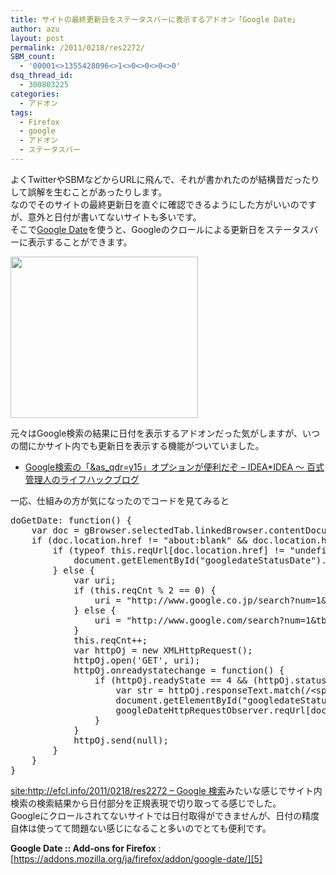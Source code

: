```yaml
---
title: サイトの最終更新日をステータスバーに表示するアドオン「Google Date」
author: azu
layout: post
permalink: /2011/0218/res2272/
SBM_count:
  - '00001<>1355428096<>1<>0<>0<>0<>0'
dsq_thread_id:
  - 300803225
categories:
  - アドオン
tags:
  - Firefox
  - google
  - アドオン
  - ステータスバー
---
```

よくTwitterやSBMなどからURLに飛んで、それが書かれたのが結構昔だったりして誤解を生むことがあったりします。  
なのでそのサイトの最終更新日を直ぐに確認できるようにした方がいいのですが、意外と日付が書いてないサイトも多いです。  
そこで[Google Date][1]を使うと、Googleのクロールによる更新日をステータスバーに表示することができます。

[<img class="alignnone size-medium wp-image-2274" title="40808" src="http://efcl.infol/wp-content/uploads/2011/02/40808-300x258.png" alt="" width="300" height="258" />][2]

元々はGoogle検索の結果に日付を表示するアドオンだった気がしますが、いつの間にかサイト内でも更新日を表示する機能がついていました。

*   [Google検索の「&as_qdr=y15」オプションが便利だぞ &#8211; IDEA*IDEA ～ 百式管理人のライフハックブログ][3]

一応、仕組みの方が気になったのでコードを見てみると

<pre class="brush:javascript;">doGetDate: function() {
    var doc = gBrowser.selectedTab.linkedBrowser.contentDocument;
    if (doc.location.href != "about:blank" && doc.location.href.match(/^http:///i)) {
        if (typeof this.reqUrl&#91;doc.location.href&#93; != "undefined") {
            document.getElementById("googledateStatusDate").value = this.reqUrl&#91;doc.location.href&#93;;
        } else {
            var uri;
            if (this.reqCnt % 2 == 0) {
                uri = "http://www.google.co.jp/search?num=1&tbs=qdr%3Ay15&q=site%3A" + encodeURIComponent(doc.location.href);
            } else {
                uri = "http://www.google.com/search?num=1&tbs=qdr%3Ay15&q=site%3A" + encodeURIComponent(doc.location.href);
            }
            this.reqCnt++;
            var httpOj = new XMLHttpRequest();
            httpOj.open('GET', uri);
            httpOj.onreadystatechange = function() {
                if (httpOj.readyState == 4 && (httpOj.status == 200 || httpOj.status == 304)) {
                    var str = httpOj.responseText.match(/&#60;span class="f std"&#62;.*?&#60;/span&#62;/i)&#91;0&#93;.replace(/&#60;/?&#91;^&#62;&#93;+&#62;/gi, "");
                    document.getElementById("googledateStatusDate").value = str;
                    googleDateHttpRequestObserver.reqUrl&#91;doc.location.href&#93; = str;
                }
            }
            httpOj.send(null);
        }
    }
}</pre>

[site:http://efcl.info/2011/0218/res2272 &#8211; Google 検索][4]みたいな感じでサイト内検索の検索結果から日付部分を正規表現で切り取ってる感じでした。  
Googleにクロールされてないサイトでは日付取得ができませんが、日付の精度自体は使ってて問題ない感じになること多いのでとても便利です。

**Google Date :: Add-ons for Firefox**
:   [https://addons.mozilla.org/ja/firefox/addon/google-date/][5]

 [1]: https://addons.mozilla.org/ja/firefox/addon/google-date/ "Google Date"
 [2]: http://efcl.infol/wp-content/uploads/2011/02/40808.png
 [3]: http://www.ideaxidea.com/archives/2009/05/useful_google_search_options.html "Google検索の「&as_qdr=y15」オプションが便利だぞ - IDEA*IDEA ～ 百式管理人のライフハックブログ"
 [4]: http://www.google.co.jp/search?num=1&safe=off&tbs=qdr%3Ay15&q=site%3Ahttp%3A%2F%2Fefcl.info%2F2011%2F0218%2Fres2272&lr=&hl=ja&aq=f&aqi=&aql=&oq= "site:http://efcl.info/2011/0218/res2272 - Google 検索"
 [5]: https://addons.mozilla.org/ja/firefox/addon/google-date/ "Google Date :: Add-ons for Firefox"